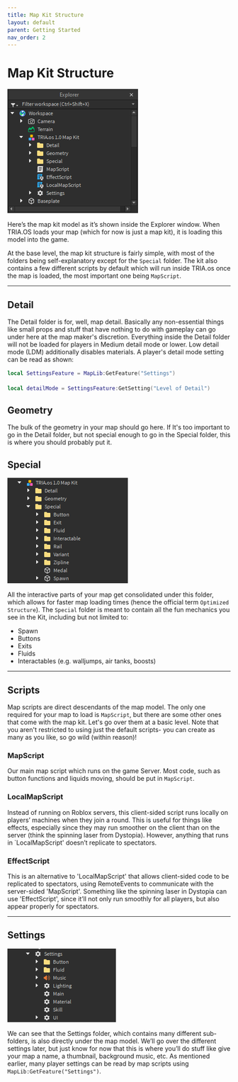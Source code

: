 ```yaml
---
title: Map Kit Structure
layout: default
parent: Getting Started
nav_order: 2
---
```

# Map Kit Structure
![](../../assets/images/explorer_kit.png)

Here’s the map kit model as it’s shown inside the Explorer window. When TRIA.OS loads your map (which for now is just a map kit), it is loading this model into the game.

At the base level, the map kit structure is fairly simple, with most of the folders being self-explanatory except for the `Special` folder. The kit also contains a few different scripts by default which will run inside TRIA.os once the map is loaded, the most important one being `MapScript`.

***

## Detail
The Detail folder is for, well, map detail. Basically any non-essential things like small props and stuff that have nothing to do with gameplay can go under here at the map maker's discretion. Everything inside the Detail folder will not be loaded for players in Medium detail mode or lower. Low detail mode (LDM) additionally disables materials. A player's detail mode setting can be read as shown:

```lua
local SettingsFeature = MapLib:GetFeature("Settings")

local detailMode = SettingsFeature:GetSetting("Level of Detail")
```

## Geometry
The bulk of the geometry in your map should go here. If It's too important to go in the Detail folder, but not special enough to go in the Special folder, this is where you should probably put it.

## Special
![](../../assets/images/explorer_special.png)

All the interactive parts of your map get consolidated under this folder, which allows for faster map loading times (hence the official term `Optimized Structure`). The `Special` folder is meant to contain all the fun mechanics you see in the Kit, including but not limited to: 
- Spawn
- Buttons
- Exits
- Fluids
- Interactables (e.g. walljumps, air tanks, boosts)

***

## Scripts
Map scripts are direct descendants of the map model. The only one required for your map to load is `MapScript`, but there are some other ones that come with the map kit. Let's go over them at a basic level. Note that you aren't restricted to using just the default scripts- you can create as many as you like, so go wild (within reason)!

### MapScript
Our main map script which runs on the game Server. Most code, such as button functions and liquids moving, should be put in `MapScript`.

### LocalMapScript
Instead of running on Roblox servers, this client-sided script runs locally on players’ machines when they join a round. This is useful for things like effects, especially since they may run smoother on the client than on the server (think the spinning laser from Dystopia). However, anything that runs in `LocalMapScript' doesn’t replicate to spectators.

### EffectScript
This is an alternative to 'LocalMapScript' that allows client-sided code to be replicated to spectators, using RemoteEvents to communicate with the server-sided 'MapScript'. Something like the spinning laser in Dystopia can use 'EffectScript', since it’ll not only run smoothly for all players, but also appear properly for spectators.

***

## Settings
![](../../assets/images/explorer_settings.png)

We can see that the Settings folder, which contains many different sub-folders, is also directly under the map model. We’ll go over the different settings later, but just know for now that this is where you’ll do stuff like give your map a name, a thumbnail, background music, etc. As mentioned earlier, many player settings can be read by map scripts using `MapLib:GetFeature("Settings")`.